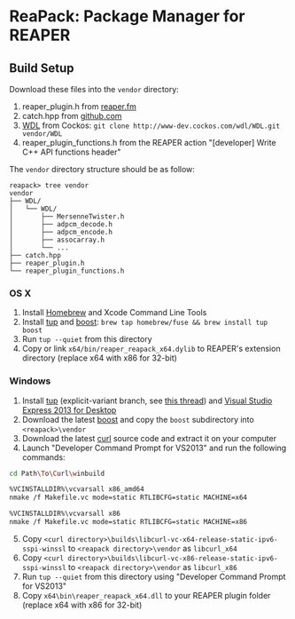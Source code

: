 # ReaPack: Package Manager for REAPER

## Build Setup

Download these files into the `vendor` directory:

1. reaper_plugin.h from
  [reaper.fm](http://www.reaper.fm/sdk/plugin/reaper_plugin.h)
2. catch.hpp from
  [github.com](https://github.com/philsquared/Catch/raw/master/single_include/catch.hpp)
3. [WDL](http://www.cockos.com/wdl/) from Cockos:
  `git clone http://www-dev.cockos.com/wdl/WDL.git vendor/WDL`
4. reaper_plugin_functions.h from the REAPER action
  "[developer] Write C++ API functions header"

The `vendor` directory structure should be as follow:

```
reapack> tree vendor
vendor
├── WDL/
│   └── WDL/
│       ├── MersenneTwister.h
│       ├── adpcm_decode.h
│       ├── adpcm_encode.h
│       ├── assocarray.h
│       └── ...
├── catch.hpp
├── reaper_plugin.h
└── reaper_plugin_functions.h
```

### OS X

1. Install [Homebrew](http://brew.sh/) and Xcode Command Line Tools
2. Install [tup](http://gittup.org/tup/) and [boost](http://www.boost.org/):
  `brew tap homebrew/fuse && brew install tup boost`
3. Run `tup --quiet` from this directory
4. Copy or link `x64/bin/reaper_reapack_x64.dylib` to REAPER's extension
  directory (replace x64 with x86 for 32-bit)

### Windows

1. Install [tup](http://gittup.org/tup/win32/tup-explicit-variant-v0.7.3-45-gcf6a829.zip)
  (explicit-variant branch, see [this
  thread](https://groups.google.com/d/topic/tup-users/UNUSE15PQdA/discussion))
  and [Visual Studio Express 2013 for
  Desktop](https://www.microsoft.com/en-us/download/details.aspx?id=48131)
2. Download the latest [boost](http://www.boost.org/) and copy the
  `boost` subdirectory into `<reapack>\vendor`
3. Download the latest [curl](http://curl.haxx.se/download.html) source
  code and extract it on your computer
4. Launch "Developer Command Prompt for VS2013" and run the following commands:
  ```sh
  cd Path\To\Curl\winbuild
  
  %VCINSTALLDIR%\vcvarsall x86_amd64
  nmake /f Makefile.vc mode=static RTLIBCFG=static MACHINE=x64
  
  %VCINSTALLDIR%\vcvarsall x86
  nmake /f Makefile.vc mode=static RTLIBCFG=static MACHINE=x86
  ```
5. Copy `<curl directory>\builds\libcurl-vc-x64-release-static-ipv6-sspi-winssl`
  to `<reapack directory>\vendor` as `libcurl_x64`
6. Copy `<curl directory>\builds\libcurl-vc-x86-release-static-ipv6-sspi-winssl`
  to `<reapack directory>\vendor` as `libcurl_x86`
7. Run `tup --quiet` from this directory using
  "Developer Command Prompt for VS2013"
8. Copy `x64\bin\reaper_reapack_x64.dll` to your REAPER
  plugin folder (replace x64 with x86 for 32-bit)
